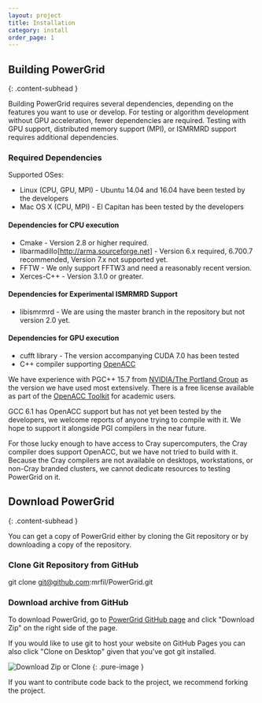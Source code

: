 ```yaml
---
layout: project
title: Installation
category: install
order_page: 1
---
```


## Building PowerGrid
{: .content-subhead }

Building PowerGrid requires several dependencies, depending on the features you want to use or develop. For testing or algorithm development without GPU acceleration, fewer dependencies are required. Testing with GPU support, distributed memory support (MPI), or ISMRMRD support requires additional dependencies.

### Required Dependencies

Supported OSes:

  * Linux (CPU, GPU, MPI) - Ubuntu 14.04 and 16.04 have been tested by the developers
  * Mac OS X (CPU, MPI) - El Capitan has been tested by the developers

#### Dependencies for CPU execution
 * Cmake - Version 2.8 or higher required.
 * libarmadillo[http://arma.sourceforge.net] - Version 6.x required, 6.700.7 recommended, Version 7.x not supported yet.
 * FFTW - We only support FFTW3 and need a reasonably recent version.
 * Xerces-C++ - Version 3.1.0 or greater.

#### Dependencies for Experimental ISMRMRD Support
 * libismrmrd - We are using the master branch in the repository but not version 2.0 yet.

#### Dependencies for GPU execution
 * cufft library - The version accompanying CUDA 7.0 has been tested
 * C++ compiler supporting [OpenACC](http://www.openacc.org)

We have experience with PGC++ 15.7 from [NVIDIA/The Portland Group](http://www.pgroup.com) as the version we have used most extensively. There is a free license available as part of the [OpenACC Toolkit](https://developer.nvidia.com/openacc-toolkit) for academic users.

GCC 6.1 has OpenACC support but has not yet been tested by the developers, we welcome reports of anyone trying to compile with it. We hope to support it alongside PGI compilers in the near future.

For those lucky enough to have access to Cray supercomputers, the Cray compiler does support OpenACC, but we have not tried to build with it. Because the Cray compilers are not available on desktops, workstations, or non-Cray branded clusters, we cannot dedicate resources to testing PowerGrid on it.

## Download PowerGrid
{: .content-subhead }

You can get a copy of PowerGrid either by cloning the Git repository or by downloading a copy of the repository.

### Clone Git Repository from GitHub

  git clone git@github.com:mrfil/PowerGrid.git

### Download archive from GitHub
To download PowerGrid, go to [PowerGrid GitHub page](https://github.com/mrfil/PowerGrid) and click "Download Zip" on the right side of the page.

If you would like to use git to host your website on GitHub Pages you can also click "Clone on Desktop" given that you've got git installed.

![Download Zip or Clone]( {{site.baseurl}}/assets/img/docs/github-download-clone.png)
{: .pure-image }

If you want to contribute code back to the project, we recommend forking the project.
